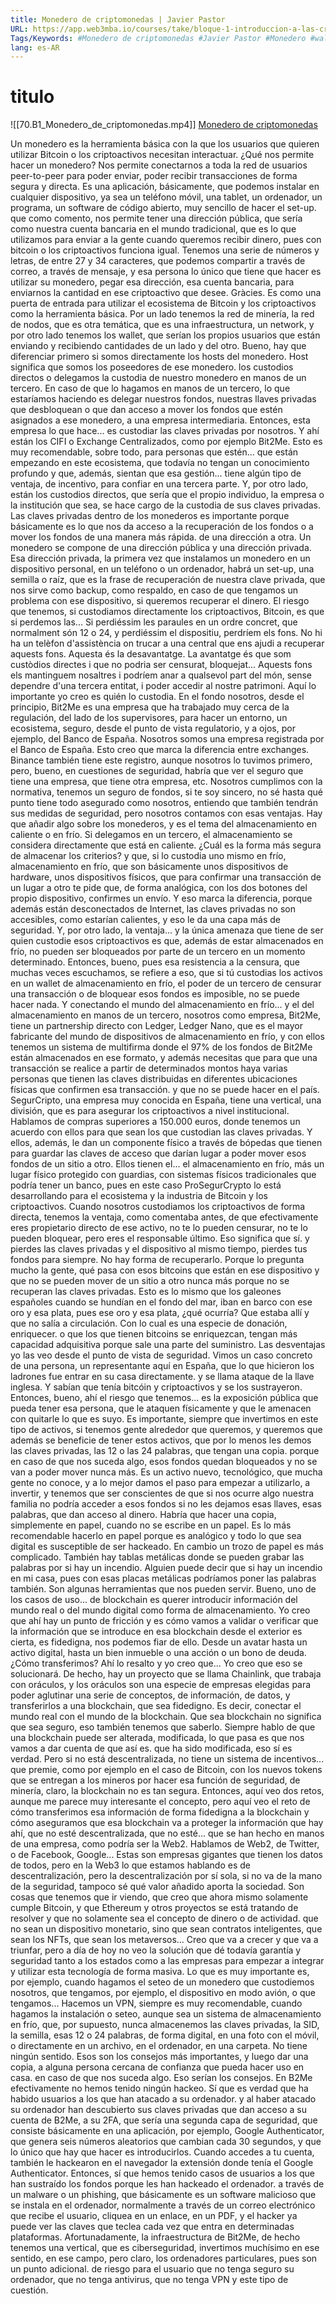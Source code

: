 ```yaml
---
title: Monedero de criptomonedas | Javier Pastor
URL: https://app.web3mba.io/courses/take/bloque-1-introduccion-a-las-criptomonedas/lessons/39203745-monedero-de-criptomonedas-javier-pastor
Tags/Keywords: #Monedero de criptomonedas #Javier Pastor #Monedero #wallets
lang: es-AR
---
```

# titulo
![[70.B1_Monedero_de_criptomonedas.mp4]]
[Monedero de criptomonedas](https://app.web3mba.io/courses/take/bloque-1-introduccion-a-las-criptomonedas/lessons/39203745-monedero-de-criptomonedas-javier-pastor)

Un monedero es la herramienta básica con la que los usuarios que quieren utilizar Bitcoin o los criptoactivos necesitan interactuar. ¿Qué nos permite hacer un monedero? Nos permite conectarnos a toda la red de usuarios peer-to-peer para poder enviar, poder recibir transacciones de forma segura y directa. Es una aplicación, básicamente, que podemos instalar en cualquier dispositivo, ya sea un teléfono móvil, una tablet, un ordenador, un programa, un software de código abierto, muy sencillo de hacer el set-up. que como comento, nos permite tener una dirección pública, que sería como nuestra cuenta bancaria en el mundo tradicional, que es lo que utilizamos para enviar a la gente cuando queremos recibir dinero, pues con bitcoin o los criptoactivos funciona igual. Tenemos una serie de números y letras, de entre 27 y 34 caracteres, que podemos compartir a través de correo, a través de mensaje, y esa persona lo único que tiene que hacer es utilizar su monedero, pegar esa dirección, esa cuenta bancaria, para enviarnos la cantidad en ese criptoactivo que desee. Gràcies. Es como una puerta de entrada para utilizar el ecosistema de Bitcoin y los criptoactivos como la herramienta básica. Por un lado tenemos la red de minería, la red de nodos, que es otra temática, que es una infraestructura, un network, y por otro lado tenemos los wallet, que serían los propios usuarios que están enviando y recibiendo cantidades de un lado y del otro. Bueno, hay que diferenciar primero si somos directamente los hosts del monedero. Host significa que somos los poseedores de ese monedero. los custodios directos o delegamos la custodia de nuestro monedero en manos de un tercero. En caso de que lo hagamos en manos de un tercero, lo que estaríamos haciendo es delegar nuestros fondos, nuestras llaves privadas que desbloquean o que dan acceso a mover los fondos que estén asignados a ese monedero, a una empresa intermediaria. Entonces, esta empresa lo que hace... es custodiar las claves privadas por nosotros. Y ahí están los CIFI o Exchange Centralizados, como por ejemplo Bit2Me. Esto es muy recomendable, sobre todo, para personas que estén... que están empezando en este ecosistema, que todavía no tengan un conocimiento profundo y que, además, sientan que esa gestión... tiene algún tipo de ventaja, de incentivo, para confiar en una tercera parte. Y, por otro lado, están los custodios directos, que sería que el propio individuo, la empresa o la institución que sea, se hace cargo de la custodia de sus claves privadas. Las claves privadas dentro de los monederos es importante porque básicamente es lo que nos da acceso a la recuperación de los fondos o a mover los fondos de una manera más rápida. de una dirección a otra. Un monedero se compone de una dirección pública y una dirección privada. Esa dirección privada, la primera vez que instalamos un monedero en un dispositivo personal, en un teléfono o un ordenador, habrá un set-up, una semilla o raíz, que es la frase de recuperación de nuestra clave privada, que nos sirve como backup, como respaldo, en caso de que tengamos un problema con ese dispositivo, si queremos recuperar el dinero. El riesgo que tenemos, si custodiamos directamente los criptoactivos, Bitcoin, es que si perdemos las... Si perdiéssim les paraules en un ordre concret, que normalment són 12 o 24, y perdiéssim el dispositiu, perdríem els fons. No hi ha un telèfon d'assistència on trucar a una central que ens ajudi a recuperar aquests fons. Aquesta és la desavantatge. La avantatge és que som custòdios directes i que no podria ser censurat, bloquejat... Aquests fons els mantinguem nosaltres i podríem anar a qualsevol part del món, sense dependre d'una tercera entitat, i poder accedir al nostre patrimoni. Aquí lo importante yo creo es quién lo custodia. En el fondo nosotros, desde el principio, Bit2Me es una empresa que ha trabajado muy cerca de la regulación, del lado de los supervisores, para hacer un entorno, un ecosistema, seguro, desde el punto de vista regulatorio, y a ojos, por ejemplo, del Banco de España. Nosotros somos una empresa registrada por el Banco de España. Esto creo que marca la diferencia entre exchanges. Binance también tiene este registro, aunque nosotros lo tuvimos primero, pero, bueno, en cuestiones de seguridad, habría que ver el seguro que tiene una empresa, que tiene otra empresa, etc. Nosotros cumplimos con la normativa, tenemos un seguro de fondos, si te soy sincero, no sé hasta qué punto tiene todo asegurado como nosotros, entiendo que también tendrán sus medidas de seguridad, pero nosotros contamos con esas ventajas. Hay que añadir algo sobre los monederos, y es el tema del almacenamiento en caliente o en frío. Si delegamos en un tercero, el almacenamiento se considera directamente que está en caliente. ¿Cuál es la forma más segura de almacenar los criterios? y que, si lo custodia uno mismo en frío, almacenamiento en frío, que son básicamente unos dispositivos de hardware, unos dispositivos físicos, que para confirmar una transacción de un lugar a otro te pide que, de forma analógica, con los dos botones del propio dispositivo, confirmes un envío. Y eso marca la diferencia, porque además están desconectados de Internet, las claves privadas no son accesibles, como estarían calientes, y eso le da una capa más de seguridad. Y, por otro lado, la ventaja... y la única amenaza que tiene de ser quien custodie esos criptoactivos es que, además de estar almacenados en frío, no pueden ser bloqueados por parte de un tercero en un momento determinado. Entonces, bueno, pues esa resistencia a la censura, que muchas veces escuchamos, se refiere a eso, que si tú custodias los activos en un wallet de almacenamiento en frío, el poder de un tercero de censurar una transacción o de bloquear esos fondos es imposible, no se puede hacer nada. Y conectando el mundo del almacenamiento en frío... y el del almacenamiento en manos de un tercero, nosotros como empresa, Bit2Me, tiene un partnership directo con Ledger, Ledger Nano, que es el mayor fabricante del mundo de dispositivos de almacenamiento en frío, y con ellos tenemos un sistema de multifirma donde el 97% de los fondos de Bit2Me están almacenados en ese formato, y además necesitas que para que una transacción se realice a partir de determinados montos haya varias personas que tienen las claves distribuidas en diferentes ubicaciones físicas que confirmen esa transacción. y que no se puede hacer en el país. SegurCripto, una empresa muy conocida en España, tiene una vertical, una división, que es para asegurar los criptoactivos a nivel institucional. Hablamos de compras superiores a 150.000 euros, donde tenemos un acuerdo con ellos para que sean los que custodian las claves privadas. Y ellos, además, le dan un componente físico a través de bópedas que tienen para guardar las claves de acceso que darían lugar a poder mover esos fondos de un sitio a otro. Ellos tienen el... el almacenamiento en frío, más un lugar físico protegido con guardias, con sistemas físicos tradicionales que podría tener un banco, pues en este caso ProSegurCrypto lo está desarrollando para el ecosistema y la industria de Bitcoin y los criptoactivos. Cuando nosotros custodiamos los criptoactivos de forma directa, tenemos la ventaja, como comentaba antes, de que efectivamente eres propietario directo de ese activo, no te lo pueden censurar, no te lo pueden bloquear, pero eres el responsable último. Eso significa que sí. y pierdes las claves privadas y el dispositivo al mismo tiempo, pierdes tus fondos para siempre. No hay forma de recuperarlo. Porque lo pregunta mucho la gente, qué pasa con esos bitcoins que están en ese dispositivo y que no se pueden mover de un sitio a otro nunca más porque no se recuperan las claves privadas. Esto es lo mismo que los galeones españoles cuando se hundían en el fondo del mar, iban en barco con ese oro y esa plata, pues ese oro y esa plata, ¿qué ocurría? Que estaba allí y que no salía a circulación. Con lo cual es una especie de donación, enriquecer. o que los que tienen bitcoins se enriquezcan, tengan más capacidad adquisitiva porque sale una parte del suministro. Las desventajas yo las veo desde el punto de vista de seguridad. Vimos un caso concreto de una persona, un representante aquí en España, que lo que hicieron los ladrones fue entrar en su casa directamente. y se llama ataque de la llave inglesa. Y sabían que tenía bitcóin y criptoactivos y se los sustrayeron. Entonces, bueno, ahí el riesgo que tenemos... es la exposición pública que pueda tener esa persona, que le ataquen físicamente y que le amenacen con quitarle lo que es suyo. Es importante, siempre que invertimos en este tipo de activos, si tenemos gente alrededor que queremos, y queremos que además se beneficie de tener estos activos, que por lo menos les demos las claves privadas, las 12 o las 24 palabras, que tengan una copia. porque en caso de que nos suceda algo, esos fondos quedan bloqueados y no se van a poder mover nunca más. Es un activo nuevo, tecnológico, que mucha gente no conoce, y a lo mejor damos el paso para empezar a utilizarlo, a invertir, y tenemos que ser conscientes de que si nos ocurre algo nuestra familia no podría acceder a esos fondos si no les dejamos esas llaves, esas palabras, que dan acceso al dinero. Habría que hacer una copia, simplemente en papel, cuando no se escribe en un papel. Es lo más recomendable hacerlo en papel porque es analógico y todo lo que sea digital es susceptible de ser hackeado. En cambio un trozo de papel es más complicado. También hay tablas metálicas donde se pueden grabar las palabras por si hay un incendio. Alguien puede decir que si hay un incendio en mi casa, pues con esas placas metálicas podríamos poner las palabras también. Son algunas herramientas que nos pueden servir. Bueno, uno de los casos de uso... de blockchain es querer introducir información del mundo real o del mundo digital como forma de almacenamiento. Yo creo que ahí hay un punto de fricción y es cómo vamos a validar o verificar que la información que se introduce en esa blockchain desde el exterior es cierta, es fidedigna, nos podemos fiar de ello. Desde un avatar hasta un activo digital, hasta un bien inmueble o una acción o un bono de deuda. ¿Cómo transferimos? Ahí lo resalto y yo creo que... Yo creo que eso se solucionará. De hecho, hay un proyecto que se llama Chainlink, que trabaja con oráculos, y los oráculos son una especie de empresas elegidas para poder aglutinar una serie de conceptos, de información, de datos, y transferirlos a una blockchain, que sea fidedigno. Es decir, conectar el mundo real con el mundo de la blockchain. Que sea blockchain no significa que sea seguro, eso también tenemos que saberlo. Siempre hablo de que una blockchain puede ser alterada, modificada, lo que pasa es que nos vamos a dar cuenta de que así es. que ha sido modificada, eso sí es verdad. Pero si no está descentralizada, no tiene un sistema de incentivos... que premie, como por ejemplo en el caso de Bitcoin, con los nuevos tokens que se entregan a los mineros por hacer esa función de seguridad, de minería, claro, la blockchain no es tan segura. Entonces, aquí veo dos retos, aunque me parece muy interesante el concepto, pero aquí veo el reto de cómo transferimos esa información de forma fidedigna a la blockchain y cómo aseguramos que esa blockchain va a proteger la información que hay ahí, que no esté descentralizada, que no esté... que se han hecho en manos de una empresa, como podría ser la Web2. Hablamos de Web2, de Twitter, o de Facebook, Google... Estas son empresas gigantes que tienen los datos de todos, pero en la Web3 lo que estamos hablando es de descentralización, pero la descentralización por sí sola, si no va de la mano de la seguridad, tampoco sé qué valor añadido aporta la sociedad. Son cosas que tenemos que ir viendo, que creo que ahora mismo solamente cumple Bitcoin, y que Ethereum y otros proyectos se está tratando de resolver y que no solamente sea el concepto de dinero o de actividad. que no sean un dispositivo monetario, sino que sean contratos inteligentes, que sean los NFTs, que sean los metaversos... Creo que va a crecer y que va a triunfar, pero a día de hoy no veo la solución que dé todavía garantía y seguridad tanto a los estados como a las empresas para empezar a integrar y utilizar esta tecnología de forma masiva. Lo que es muy importante es, por ejemplo, cuando hagamos el seteo de un monedero que custodiemos nosotros, que tengamos, por ejemplo, el dispositivo en modo avión, o que tengamos... Hacemos un VPN, siempre es muy recomendable, cuando hagamos la instalación o seteo, aunque sea un sistema de almacenamiento en frío, que, por supuesto, nunca almacenemos las claves privadas, la SID, la semilla, esas 12 o 24 palabras, de forma digital, en una foto con el móvil, o directamente en un archivo, en el ordenador, en una carpeta. No tiene ningún sentido. Esos son los consejos más importantes, y luego dar una copia, a alguna persona cercana de confianza que pueda hacer uso en casa. en caso de que nos suceda algo. Eso serían los consejos. En B2Me efectivamente no hemos tenido ningún hackeo. Sí que es verdad que ha habido usuarios a los que han atacado a su ordenador. y al haber atacado su ordenador han descubierto sus claves privadas que dan acceso a su cuenta de B2Me, a su 2FA, que sería una segunda capa de seguridad, que consiste básicamente en una aplicación, por ejemplo, Google Authenticator, que genera seis números aleatorios que cambian cada 30 segundos, y que lo único que hay que hacer es introducirlos. Cuando accedes a tu cuenta, también le hackearon en el navegador la extensión donde tenía el Google Authenticator. Entonces, sí que hemos tenido casos de usuarios a los que han sustraído los fondos porque les han hackeado el ordenador. a través de un malware o un phishing, que básicamente es un software malicioso que se instala en el ordenador, normalmente a través de un correo electrónico que recibe el usuario, cliquea en un enlace, en un PDF, y el hacker ya puede ver las claves que teclea cada vez que entra en determinadas plataformas. Afortunadamente, la infraestructura de Bit2Me, de hecho tenemos una vertical, que es ciberseguridad, invertimos muchísimo en ese sentido, en ese campo, pero claro, los ordenadores particulares, pues son un punto adicional. de riesgo para el usuario que no tenga seguro su ordenador, que no tenga antivirus, que no tenga VPN y este tipo de cuestión.